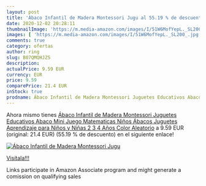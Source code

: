 ```yaml
---
layout: post
title: 'Ábaco Infantil de Madera Montessori Jugu al 55.19 % de descuento'
date: 2020-12-02 20:28:11
thumbnailImage: 'https://m.media-amazon.com/images/I/51W6MofYepL._SL200_.jpg'
images: [ 'https://m.media-amazon.com/images/I/51W6MofYepL._SL200_.jpg' ]
comments: true
category: ofertas
author: ring
slug: B07QMQHJZS
description:
actualPrice: 9.59 EUR
currency: EUR
price: 9.59
comparePrice: 21.4 EUR
inStock: true
prodname: Ábaco Infantil de Madera Montessori Juguetes Educativos Abaco Mini Juego Matematicas Niños Ábacos Juguetes Aprendizaje para Niños y Niñas 2 3 4 Años Color Aleatorio
---
```


Ahora mismo tienes [Ábaco Infantil de Madera Montessori Juguetes Educativos Abaco Mini Juego Matematicas Niños Ábacos Juguetes Aprendizaje para Niños y Niñas 2 3 4 Años Color Aleatorio](https://www.amazon.es/dp/B07QMQHJZS/?tag=tolees-21) a 9.59 EUR (original: 21.4 EUR) (55.19 %  de descuento) en el siguiente enlace!

[![Ábaco Infantil de Madera Montessori Jugu](https://m.media-amazon.com/images/I/51W6MofYepL._SL200_.jpg)](https://www.amazon.es/dp/B07QMQHJZS/?tag=tolees-21)

[Visítala!!!](https://www.amazon.es/dp/B07QMQHJZS/?tag=tolees-21)

Links participate in Amazon Associate program and might generate a comission on qualifying sales
